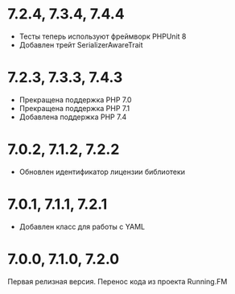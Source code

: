 7.2.4, 7.3.4, 7.4.4
===================
* Тесты теперь используют фреймворк PHPUnit 8
* Добавлен трейт SerializerAwareTrait

7.2.3, 7.3.3, 7.4.3
===================
* Прекращена поддержка PHP 7.0
* Прекращена поддержка PHP 7.1
* Добавлена поддержка PHP 7.4

7.0.2, 7.1.2, 7.2.2
===================
* Обновлен идентификатор лицензии библиотеки

7.0.1, 7.1.1, 7.2.1
===================
* Добавлен класс для работы с YAML

7.0.0, 7.1.0, 7.2.0
===================
Первая релизная версия. Перенос кода из проекта Running.FM